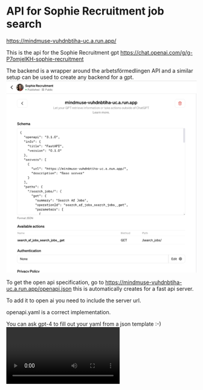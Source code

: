 # API for Sophie Recruitment job search
https://mindmuse-vuhdnbtiha-uc.a.run.app/

This is the api for the Sophie Recruitment gpt
https://chat.openai.com/g/g-P7omjelKH-sophie-recruitment

The backend is a wrapper around the arbetsförmedlingen API and a similar setup can be used to create any backend for a gpt.
<img src="openapi.png">

To get the open api specification, go to 
https://mindmuse-vuhdnbtiha-uc.a.run.app/openapi.json
this is automatically creates for a fast api server.

To add it to open ai you need to include the server url. 

openapi.yaml is a correct implementation.

You can ask gpt-4 to fill out your yaml from a json template :-)
<video src="chat_gpt_sophie_neko.mp4">